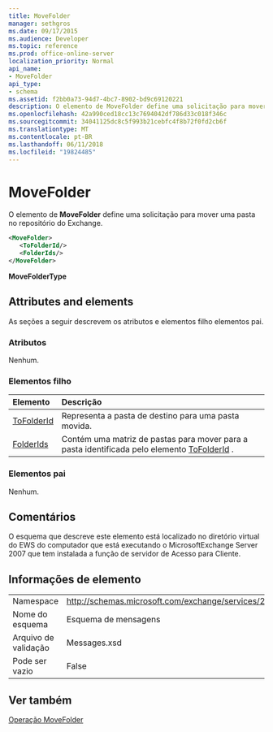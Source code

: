 ```yaml
---
title: MoveFolder
manager: sethgros
ms.date: 09/17/2015
ms.audience: Developer
ms.topic: reference
ms.prod: office-online-server
localization_priority: Normal
api_name:
- MoveFolder
api_type:
- schema
ms.assetid: f2bb0a73-94d7-4bc7-8902-bd9c69120221
description: O elemento de MoveFolder define uma solicitação para mover uma pasta no repositório do Exchange.
ms.openlocfilehash: 42a990ced18cc13c7694042df786d33c018f346c
ms.sourcegitcommit: 34041125dc8c5f993b21cebfc4f8b72f0fd2cb6f
ms.translationtype: MT
ms.contentlocale: pt-BR
ms.lasthandoff: 06/11/2018
ms.locfileid: "19824485"
---
```

# <a name="movefolder"></a>MoveFolder

O elemento de **MoveFolder** define uma solicitação para mover uma pasta no repositório do Exchange. 
  
```xml
<MoveFolder>
   <ToFolderId/>
   <FolderIds/>
</MoveFolder>
```

 **MoveFolderType**
## <a name="attributes-and-elements"></a>Attributes and elements

As seções a seguir descrevem os atributos e elementos filho elementos pai.
  
### <a name="attributes"></a>Atributos

Nenhum.
  
### <a name="child-elements"></a>Elementos filho

|**Elemento**|**Descrição**|
|:-----|:-----|
|[ToFolderId](tofolderid.md) <br/> |Representa a pasta de destino para uma pasta movida.  <br/> |
|[FolderIds](folderids.md) <br/> |Contém uma matriz de pastas para mover para a pasta identificada pelo elemento [ToFolderId](tofolderid.md) .  <br/> |
   
### <a name="parent-elements"></a>Elementos pai

Nenhum.
  
## <a name="remarks"></a>Comentários

O esquema que descreve este elemento está localizado no diretório virtual do EWS do computador que está executando o MicrosoftExchange Server 2007 que tem instalada a função de servidor de Acesso para Cliente.
  
## <a name="element-information"></a>Informações de elemento

|||
|:-----|:-----|
|Namespace  <br/> |http://schemas.microsoft.com/exchange/services/2006/messages  <br/> |
|Nome do esquema  <br/> |Esquema de mensagens  <br/> |
|Arquivo de validação  <br/> |Messages.xsd  <br/> |
|Pode ser vazio  <br/> |False  <br/> |
   
## <a name="see-also"></a>Ver também



[Operação MoveFolder](movefolder-operation.md)

